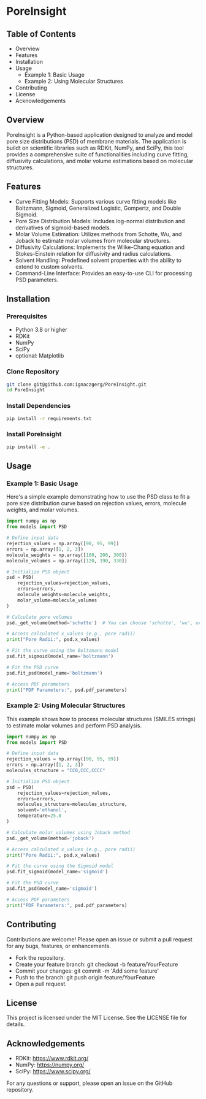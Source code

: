# PoreInsight

## Table of Contents
- Overview
- Features
- Installation
- Usage
    - Example 1: Basic Usage
    - Example 2: Using Molecular Structures
- Contributing
- License
- Acknowledgements

## Overview
PoreInsight is a Python-based application designed to analyze and model pore size distributions (PSD) of membrane materials. The application is buildt on scientific libraries such as RDKit, NumPy, and SciPy, this tool provides a comprehensive suite of functionalities including curve fitting, diffusivity calculations, and molar volume estimations based on molecular structures.

## Features
- Curve Fitting Models: Supports various curve fitting models like Boltzmann, Sigmoid, Generalized Logistic, Gompertz, and Double Sigmoid.
- Pore Size Distribution Models: Includes log-normal distribution and derivatives of sigmoid-based models.
- Molar Volume Estimation: Utilizes methods from Schotte, Wu, and Joback to estimate molar volumes from molecular structures.
- Diffusivity Calculations: Implements the Wilke-Chang equation and Stokes-Einstein relation for diffusivity and radius calculations.
- Solvent Handling: Predefined solvent properties with the ability to extend to custom solvents.
- Command-Line Interface: Provides an easy-to-use CLI for processing PSD parameters.

## Installation
### Prerequisites
- Python 3.8 or higher
- RDKit
- NumPy
- SciPy
- optional: Matplotlib

### Clone Repository
```bash
git clone git@github.com:ignaczgerg/PoreInsight.git
cd PoreInsight
```
### Install Dependencies
```bash
pip install -r requirements.txt
```
### Install PoreInsight
```bash
pip install -e .
```
## Usage
### Example 1: Basic Usage
Here's a simple example demonstrating how to use the PSD class to fit a pore size distribution curve based on rejection values, errors, molecule weights, and molar volumes.
```python
import numpy as np
from models import PSD

# Define input data
rejection_values = np.array([90, 95, 99])
errors = np.array([1, 2, 3])
molecule_weights = np.array([100, 200, 300])
molecule_volumes = np.array([120, 190, 330])

# Initialize PSD object
psd = PSD(
    rejection_values=rejection_values, 
    errors=errors, 
    molecule_weights=molecule_weights, 
    molar_volume=molecule_volumes
)

# Calculate pore volumes
psd._get_volume(method='schotte')  # You can choose 'schotte', 'wu', or 'joback'

# Access calculated x_values (e.g., pore radii)
print("Pore Radii:", psd.x_values)

# Fit the curve using the Boltzmann model
psd.fit_sigmoid(model_name='boltzmann')

# Fit the PSD curve
psd.fit_psd(model_name='boltzmann')

# Access PDF parameters
print("PDF Parameters:", psd.pdf_parameters)
```

### Example 2: Using Molecular Structures
This example shows how to process molecular structures (SMILES strings) to estimate molar volumes and perform PSD analysis.
```python
import numpy as np
from models import PSD

# Define input data
rejection_values = np.array([90, 95, 99])
errors = np.array([1, 2, 3])
molecules_structure = "CCO,CCC,CCCC"

# Initialize PSD object
psd = PSD(
    rejection_values=rejection_values, 
    errors=errors, 
    molecules_structure=molecules_structure,
    solvent='ethanol',
    temperature=25.0
)

# Calculate molar volumes using Joback method
psd._get_volume(method='joback')

# Access calculated x_values (e.g., pore radii)
print("Pore Radii:", psd.x_values)

# Fit the curve using the Sigmoid model
psd.fit_sigmoid(model_name='sigmoid')

# Fit the PSD curve
psd.fit_psd(model_name='sigmoid')

# Access PDF parameters
print("PDF Parameters:", psd.pdf_parameters)
```

## Contributing
Contributions are welcome! Please open an issue or submit a pull request for any bugs, features, or enhancements.

- Fork the repository.
- Create your feature branch: git checkout -b feature/YourFeature
- Commit your changes: git commit -m 'Add some feature'
- Push to the branch: git push origin feature/YourFeature
- Open a pull request.

## License
This project is licensed under the MIT License. See the LICENSE file for details.

## Acknowledgements
- RDKit: https://www.rdkit.org/
- NumPy: https://numpy.org/
- SciPy: https://www.scipy.org/

For any questions or support, please open an issue on the GitHub repository.
